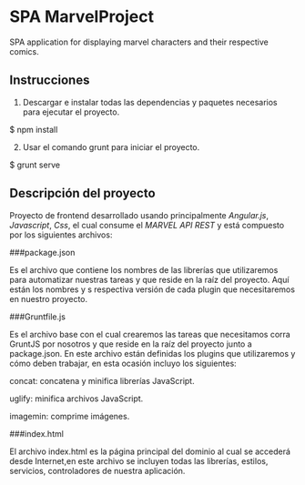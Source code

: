 
# SPA MarvelProject
SPA application for displaying marvel characters and their respective comics.


## **Instrucciones**

1.  Descargar e instalar todas las dependencias y paquetes necesarios para ejecutar el proyecto.

$       npm install

2.  Usar el comando grunt para iniciar el proyecto.

$       grunt serve
    
    
## **Descripción del proyecto**

Proyecto de frontend desarrollado usando principalmente *Angular.js*, *Javascript*, *Css*, el cual consume el *MARVEL API REST* y está compuesto por los siguientes archivos:


###package.json

Es el archivo que contiene los nombres de las librerías que utilizaremos para automatizar nuestras tareas y que reside en la raíz del proyecto. Aquí están los nombres y s respectiva versión de cada plugin que necesitaremos en nuestro proyecto.


###Gruntfile.js

Es el archivo base con el cual crearemos las tareas que necesitamos corra GruntJS por nosotros y que reside en la raíz del proyecto junto a package.json. En este archivo están definidas los plugins que utilizaremos y cómo deben trabajar, en esta ocasión incluyo los siguientes:

concat: concatena y minifica librerías JavaScript.

uglify: minifica archivos JavaScript.

imagemin: comprime imágenes.


###index.html

El archivo index.html es la página principal del dominio al cual se accederá desde Internet,en este archivo se incluyen todas las librerías, estilos, servicios, controladores de nuestra aplicación.








